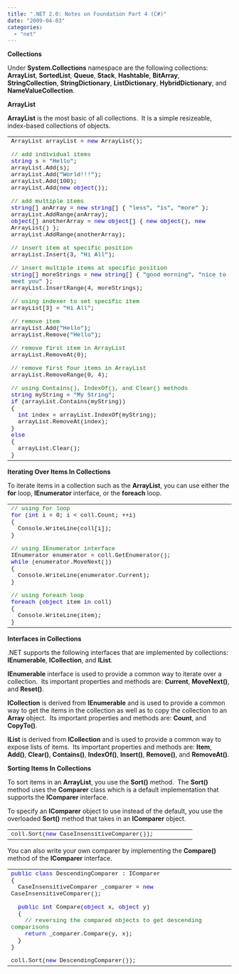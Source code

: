 ```yaml
---
title: ".NET 2.0: Notes on Foundation Part 4 (C#)"
date: "2009-04-03"
categories: 
  - "net"
---
```


**Collections**

Under **System.Collections** namespace are the following collections: **ArrayList**, **SortedList**, **Queue**, **Stack**, **Hashtable**, **BitArray**, **StringCollection**, **StringDictionary**, **ListDictionary**, **HybridDictionary**, and **NameValueCollection**.

**ArrayList**

**ArrayList** is the most basic of all collections.  It is a simple resizeable, index-based collections of objects.

<table border="0" cellspacing="0" cellpadding="0" width="630"><tbody><tr><td valign="top" width="628"><font size="2" face="Courier New">ArrayList arrayList = <span style="color:#0000ff;">new</span> ArrayList();<br><br><span style="color:#008000;">// add individual items</span><br><span style="color:#0000ff;">string</span> s = <span style="color:#006080;">"Hello"</span>;<br>arrayList.Add(s);<br>arrayList.Add(<span style="color:#006080;">"World!!!"</span>);<br>arrayList.Add(100);<br>arrayList.Add(<span style="color:#0000ff;">new</span> <span style="color:#0000ff;">object</span>());<br><br><span style="color:#008000;">// add multiple items</span><br><span style="color:#0000ff;">string</span>[] anArray = <span style="color:#0000ff;">new</span> <span style="color:#0000ff;">string</span>[] { <span style="color:#006080;">"less"</span>, <span style="color:#006080;">"is"</span>, <span style="color:#006080;">"more"</span> };<br>arrayList.AddRange(anArray);<br><span style="color:#0000ff;">object</span>[] anotherArray = <span style="color:#0000ff;">new</span> <span style="color:#0000ff;">object</span>[] { <span style="color:#0000ff;">new</span> <span style="color:#0000ff;">object</span>(), <span style="color:#0000ff;">new</span> ArrayList() };<br>arrayList.AddRange(anotherArray);<br><br><span style="color:#008000;">// insert item at specific position</span><br>arrayList.Insert(3, <span style="color:#006080;">"Hi All"</span>);<br><br><span style="color:#008000;">// insert multiple items at specific position</span><br><span style="color:#0000ff;">string</span>[] moreStrings = <span style="color:#0000ff;">new</span> <span style="color:#0000ff;">string</span>[] { <span style="color:#006080;">"good morning"</span>, <span style="color:#006080;">"nice to meet you"</span> };<br>arrayList.InsertRange(4, moreStrings);<br><br><span style="color:#008000;">// using indexer to set specific item</span><br>arrayList[3] = <span style="color:#006080;">"Hi All"</span>;<br><br><span style="color:#008000;">// remove item</span><br>arrayList.Add(<span style="color:#006080;">"Hello"</span>);<br>arrayList.Remove(<span style="color:#006080;">"Hello"</span>);<br><br><span style="color:#008000;">// remove first item in ArrayList</span><br>arrayList.RemoveAt(0);<br><br><span style="color:#008000;">// remove first four items in ArrayList</span><br>arrayList.RemoveRange(0, 4);<br><br><span style="color:#008000;">// using Contains(), IndexOf(), and Clear() methods</span><br><span style="color:#0000ff;">string</span> myString = <span style="color:#006080;">"My String"</span>;<br><span style="color:#0000ff;">if</span> (arrayList.Contains(myString))<br>{<br><span style="color:#0000ff;">&nbsp; int</span> index = arrayList.IndexOf(myString);<br>&nbsp; arrayList.RemoveAt(index);<br>}<br><span style="color:#0000ff;">else</span><br>{<br>&nbsp; arrayList.Clear();<br>}</font></td></tr></tbody></table>

**Iterating Over Items In Collections**

To iterate items in a collection such as the **ArrayList**, you can use either the **for** loop, **IEnumerator** interface, or the **foreach** loop.

<table border="0" cellspacing="0" cellpadding="0" width="630"><tbody><tr><td valign="top" width="628"><font size="2"><font face="Courier New"><span style="color:#008000;">// using for loop</span><br><span style="color:#0000ff;">for</span> (<span style="color:#0000ff;">int</span> i = 0; i &lt; coll.Count; ++i)<br>{<br>&nbsp; Console.WriteLine(coll[i]);<br>}<br><br><span style="color:#008000;">// using IEnumerator interface</span><br>IEnumerator enumerator = coll.GetEnumerator();<br><span style="color:#0000ff;">while</span> (enumerator.MoveNext())<br>{<br>&nbsp; Console.WriteLine(enumerator.Current);<br>}<br><br><span style="color:#008000;">// using foreach loop</span><br><span style="color:#0000ff;">foreach</span> (<span style="color:#0000ff;">object</span> item <span style="color:#0000ff;">in</span> coll)<br>{<br>&nbsp; Console.WriteLine(item);<br>}</font></font></td></tr></tbody></table>

**Interfaces in Collections**

.NET supports the following interfaces that are implemented by collections: **IEnumerable**, **ICollection**, and **IList**. 

**IEnumerable** interface is used to provide a common way to iterate over a collection.  Its important properties and methods are: **Current**, **MoveNext()**, and **Reset()**.

**ICollection** is derived from **IEnumerable** and is used to provide a common way to get the items in the collection as well as to copy the collection to an **Array** object.  Its important properties and methods are: **Count**, and **CopyTo()**.

**IList** is derived from **ICollection** and is used to provide a common way to expose lists of items.  Its important properties and methods are: **Item**, **Add()**, **Clear()**, **Contains()**, **IndexOf()**, **Insert()**, **Remove()**, and **RemoveAt()**.

**Sorting Items In Collections**

To sort items in an **ArrayList**, you use the **Sort()** method.  The **Sort()** method uses the **Comparer** class which is a default implementation that supports the **IComparer** interface.

To specify an **IComparer** object to use instead of the default, you use the overloaded **Sort()** method that takes in an **IComparer** object.

<table border="0" cellspacing="0" cellpadding="0" width="400"><tbody><tr><td valign="top" width="400"><font size="2" face="Courier New">coll.Sort(<span style="color:#0000ff;">new</span> CaseInsensitiveComparer());</font></td></tr></tbody></table>

You can also write your own comparer by implementing the **Compare()** method of the **IComparer** interface.

<table border="0" cellspacing="0" cellpadding="0" width="630"><tbody><tr><td valign="top" width="628"><font size="2"><font face="Courier New"><span style="color:#0000ff;">public</span> <span style="color:#0000ff;">class</span> DescendingComparer : IComparer<br>{<br>&nbsp; CaseInsensitiveComparer _comparer = <span style="color:#0000ff;">new</span> CaseInsensitiveComparer();<br><br><span style="color:#0000ff;">&nbsp; public</span> <span style="color:#0000ff;">int</span> Compare(<span style="color:#0000ff;">object</span> x, <span style="color:#0000ff;">object</span> y)<br>&nbsp; {<br><span style="color:#008000;">&nbsp;&nbsp;&nbsp; // reversing the compared objects to get descending comparisons</span><br><span style="color:#0000ff;">&nbsp;&nbsp;&nbsp; return</span> _comparer.Compare(y, x);<br>&nbsp; }<br>}<br><br>coll.Sort(<span style="color:#0000ff;">new</span> DescendingComparer());</font></font></td></tr></tbody></table>
